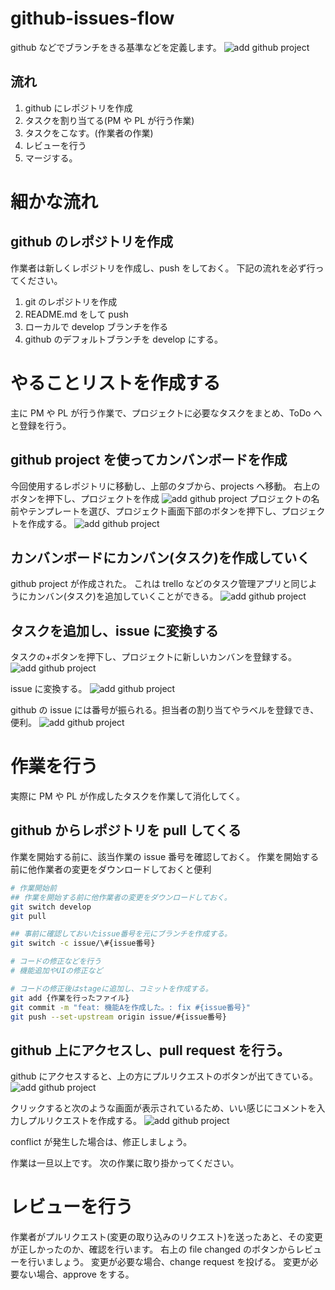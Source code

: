 # github-issues-flow

github などでブランチをきる基準などを定義します。
![add github project](images/git-issue-flow.png)

## 流れ

1. github にレポジトリを作成
1. タスクを割り当てる(PM や PL が行う作業)
1. タスクをこなす。(作業者の作業)
1. レビューを行う
1. マージする。

# 細かな流れ

## github のレポジトリを作成

作業者は新しくレポジトリを作成し、push をしておく。
下記の流れを必ず行ってください。

1.  git のレポジトリを作成
1.  README.md をして push
1.  ローカルで develop ブランチを作る
1.  github のデフォルトブランチを develop にする。

# やることリストを作成する

主に PM や PL が行う作業で、プロジェクトに必要なタスクをまとめ、ToDo へと登録を行う。

## github project を使ってカンバンボードを作成

今回使用するレポジトリに移動し、上部のタブから、projects へ移動。
右上のボタンを押下し、プロジェクトを作成
![add github project](images/create-github-projects.png)
プロジェクトの名前やテンプレートを選び、プロジェクト画面下部のボタンを押下し、プロジェクトを作成する。
![add github project](images/create-github-projects-2.png)

## カンバンボードにカンバン(タスク)を作成していく

github project が作成された。
これは trello などのタスク管理アプリと同じようにカンバン(タスク)を追加していくことができる。
![add github project](images/github-projects.png)

## タスクを追加し、issue に変換する

タスクの+ボタンを押下し、プロジェクトに新しいカンバンを登録する。
![add github project](images/github-projects-add-task.png)

issue に変換する。
![add github project](images/github-projects-convert-to-issue.png)

github の issue には番号が振られる。担当者の割り当てやラベルを登録でき、便利。
![add github project](images/github-issues.png)

# 作業を行う

実際に PM や PL が作成したタスクを作業して消化してく。

## github からレポジトリを pull してくる

作業を開始する前に、該当作業の issue 番号を確認しておく。
作業を開始する前に他作業者の変更をダウンロードしておくと便利

```bash
# 作業開始前
## 作業を開始する前に他作業者の変更をダウンロードしておく。
git switch develop
git pull

## 事前に確認しておいたissue番号を元にブランチを作成する。
git switch -c issue/\#{issue番号}

# コードの修正などを行う
# 機能追加やUIの修正など

# コードの修正後はstageに追加し、コミットを作成する。
git add {作業を行ったファイル}
git commit -m "feat: 機能Aを作成した。: fix #{issue番号}"
git push --set-upstream origin issue/#{issue番号}
```

## github 上にアクセスし、pull request を行う。

github にアクセスすると、上の方にプルリクエストのボタンが出てきている。
![add github project](images/github-pullrequest.png)

クリックすると次のような画面が表示されているため、いい感じにコメントを入力しプルリクエストを作成する。
![add github project](images/github-open-a-pullrequest.png)

conflict が発生した場合は、修正しましょう。

作業は一旦以上です。
次の作業に取り掛かってください。

# レビューを行う

作業者がプルリクエスト(変更の取り込みのリクエスト)を送ったあと、その変更が正しかったのか、確認を行います。
右上の file changed のボタンからレビューを行いましょう。
変更が必要な場合、change request を投げる。
変更が必要ない場合、approve をする。
